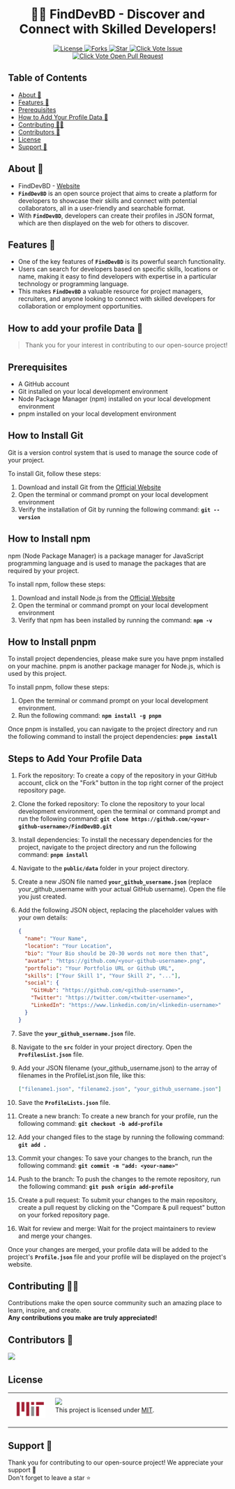 <div align="center">
<h1>👩‍💻 FindDevBD - Discover and Connect with Skilled Developers!</h1>
</div>

<p align="center">
   <a href="https://github.com/mdtanvirahamedshanto/FindDevBD/blob/master/LICENSE" target="blank">
   <img src="https://img.shields.io/github/license/mdtanvirahamedshanto/FindDevBD?style=for-the-badge&logo=appveyor" alt="License" />
   </a>
   <a href="https://github.com/mdtanvirahamedshanto/FindDevBD/fork" target="blank">
   <img src="https://img.shields.io/github/forks/mdtanvirahamedshanto/FindDevBD?style=for-the-badge&logo=appveyor" alt="Forks"/>
   </a>
   <a href="https://github.com/mdtanvirahamedshanto/FindDevBD/stargazers" target="blank">
   <img src="https://img.shields.io/github/stars/mdtanvirahamedshanto/FindDevBD?style=for-the-badge&logo=appveyor" alt="Star"/>
   </a>
   <a href="https://github.com/mdtanvirahamedshanto/FindDevBD/issues" target="blank">
   <img src="https://img.shields.io/github/issues/mdtanvirahamedshanto/FindDevBD.svg?style=for-the-badge&logo=appveyor" alt="Click Vote Issue"/>
   </a>
   <a href="https://github.com/mdtanvirahamedshanto/FindDevBD/pulls" target="blank">
   <img src="https://img.shields.io/github/issues-pr/mdtanvirahamedshanto/FindDevBD.svg?style=for-the-badge&logo=appveyor" alt="Click Vote Open Pull Request"/>
   </a>
</p>

## Table of Contents

- [About 🚀](#about)
- [Features 💪](#features)
- [Prerequisites](#prerequisites)
- [How to Add Your Profile Data 🤔](#how-to-add-your-profile-data)
- [Contributing 👨‍💻](#contributing)
- [Contributors 🤝](#contributors)
- [License](#license)
- [Support 🙏](#support)

<a id="about"></a>

## About 🚀

- FindDevBD - [Website](https://find-dev-bd.vercel.app/)
- **`FindDevBD`** is an open source project that aims to create a platform for developers to showcase their skills and connect with potential collaborators, all in a user-friendly and searchable format.
- With **`FindDevBD`**, developers can create their profiles in JSON format, which are then displayed on the web for others to discover.

<a id="features"></a>

## Features 💪

- One of the key features of **`FindDevBD`** is its powerful search functionality.
- Users can search for developers based on specific skills, locations or name, making it easy to find developers with expertise in a particular technology or programming language.
- This makes **`FindDevBD`** a valuable resource for project managers, recruiters, and anyone looking to connect with skilled developers for collaboration or employment opportunities.

<a id="how-to-add-your-profile-data"></a>

## How to add your profile Data 🤔

> Thank you for your interest in contributing to our open-source project! <br>

<a id="prerequisites"></a>

## Prerequisites

- A GitHub account
- Git installed on your local development environment
- Node Package Manager (npm) installed on your local development environment
- pnpm installed on your local development environment

## How to Install Git

Git is a version control system that is used to manage the source code of your project.

To install Git, follow these steps:

1. Download and install Git from the [Official Website](https://git-scm.com/downloads)
2. Open the terminal or command prompt on your local development environment
3. Verify the installation of Git by running the following command:
   **`git --version`**

## How to Install npm

npm (Node Package Manager) is a package manager for JavaScript programming language and is used to manage the packages that are required by your project.

To install npm, follow these steps:

1. Download and install Node.js from the [Official Website](https://nodejs.org/en/download/)
2. Open the terminal or command prompt on your local development environment
3. Verify that npm has been installed by running the command: **`npm -v`**

## How to Install pnpm

To install project dependencies, please make sure you have pnpm installed on your machine. pnpm is another package manager for Node.js, which is used by this project.

To install pnpm, follow these steps:

1. Open the terminal or command prompt on your local development environment.
2. Run the following command: **`npm install -g pnpm`**

Once pnpm is installed, you can navigate to the project directory and run the following command to install the project dependencies: **`pnpm install`**

## Steps to Add Your Profile Data

1. Fork the repository: To create a copy of the repository in your GitHub account, click on the "Fork" button in the top right corner of the project repository page.
2. Clone the forked repository: To clone the repository to your local development environment, open the terminal or command prompt and run the following command:
   **`git clone https://github.com/<your-github-username>/FindDevBD.git`**

3. Install dependencies: To install the necessary dependencies for the project, navigate to the project directory and run the following command:
   **`pnpm install`**
4. Navigate to the **`public/data`** folder in your project directory.
5. Create a new JSON file named **`your_github_username.json`** (replace your_github_username with your actual GitHub username). Open the file you just created.
6. Add the following JSON object, replacing the placeholder values with your own details:
   ```json
   {
     "name": "Your Name",
     "location": "Your Location",
     "bio": "Your Bio should be 20-30 words not more then that",
     "avatar": "https://github.com/<your-github-username>.png",
     "portfolio": "Your Portfolio URL or Github URL",
     "skills": ["Your Skill 1", "Your Skill 2", "..."],
     "social": {
       "GitHub": "https://github.com/<github-username>",
       "Twitter": "https://twitter.com/<twitter-username>",
       "LinkedIn": "https://www.linkedin.com/in/<linkedin-username>"
     }
   }
   ```
7. Save the **`your_github_username.json`** file.
8. Navigate to the **`src`** folder in your project directory. Open the **`ProfilesList.json`** file.
9. Add your JSON filename (your_github_username.json) to the array of filenames in the ProfileList.json file, like this:

   ```json
   ["filename1.json", "filename2.json", "your_github_username.json"]
   ```

10. Save the **`ProfileLists.json`** file.
11. Create a new branch: To create a new branch for your profile, run the following command:
    **`git checkout -b add-profile`**
12. Add your changed files to the stage by running the following command:
    **`git add .`**
13. Commit your changes: To save your changes to the branch, run the following command:
    **`git commit -m "add: <your-name>"`**
14. Push to the branch: To push the changes to the remote repository, run the following command:
    **`git push origin add-profile`**
15. Create a pull request: To submit your changes to the main repository, create a pull request by clicking on the "Compare & pull request" button on your forked repository page.
16. Wait for review and merge: Wait for the project maintainers to review and merge your changes.

Once your changes are merged, your profile data will be added to the project's **`Profile.json`** file and your profile will be displayed on the project's website.

<a id="contributing"></a>

## Contributing 👨‍💻

Contributions make the open source community such an amazing place to learn, inspire, and create. <br>
**Any contributions you make are truly appreciated!**

<a id="contributors"></a>

## Contributors 🤝

<a href="https://github.com/mdtanvirahamedshanto/FindDevBD/graphs/contributors">
  <img src="https://contrib.rocks/image?repo=mdtanvirahamedshanto/FindDevBD" />
</a>

<a id="license"></a>

## License

<table>
  <tr>
     <td>
       <p align="center"> <img src="https://github.com/malivinayak/malivinayak/blob/main/LICENSE-Logo/MIT.png?raw=true" width="80%"></img>
    </td>
    <td> 
      <img src="https://img.shields.io/badge/License-MIT-yellow.svg"/> <br> 
This project is licensed under <a href="./LICENSE">MIT</a>. <img width=2300/>
    </td>
  </tr>
</table>

<a id="support"></a>

## Support 🙏

Thank you for contributing to our open-source project! We appreciate your support 🚀 <br>
Don't forget to leave a star ⭐
